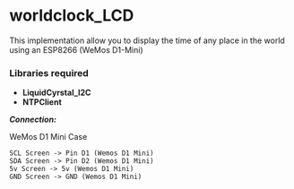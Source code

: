# worldclock_LCD
This implementation allow you to display the time of any place in the world using an ESP8266 (WeMos D1-Mini)

### Libraries required 
-  __LiquidCyrstal_I2C__
-  __NTPClient__


***Connection:***

 WeMos D1 Mini Case
```
SCL Screen -> Pin D1 (Wemos D1 Mini)
SDA Screen -> Pin D2 (Wemos D1 Mini)
5v Screen -> 5v (Wemos D1 Mini)
GND Screen -> GND (Wemos D1 Mini)
```
